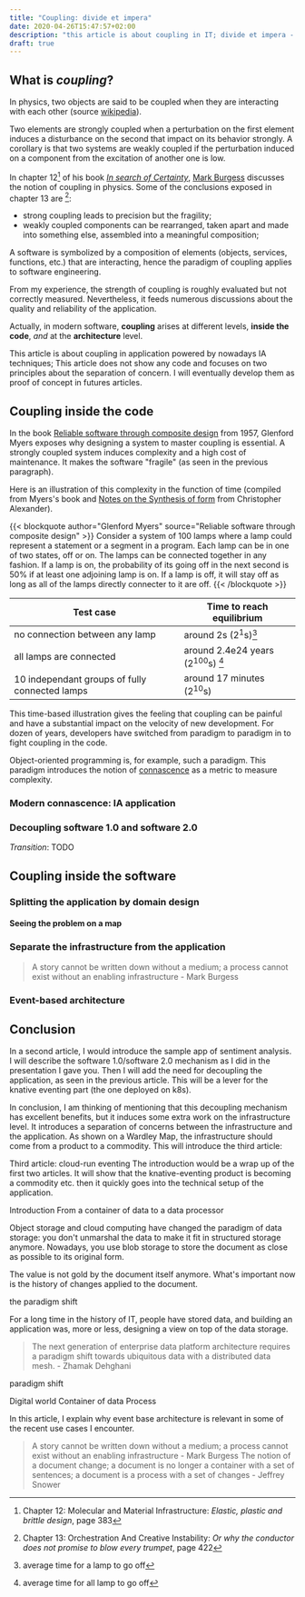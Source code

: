 ```yaml
---
title: "Coupling: divide et impera"
date: 2020-04-26T15:47:57+02:00
description: "this article is about coupling in IT; divide et impera - divide and conquer"
draft: true
---
```


## What is _coupling_?

In physics, two objects are said to be coupled when they are interacting with each other (source [wikipedia](https://en.wikipedia.org/wiki/Coupling_(physics))).

Two elements are strongly coupled when a perturbation on the first element induces a disturbance on the second that impact on its behavior strongly.
A corollary is that two systems are weakly coupled if the perturbation induced on a component from the excitation of another one is low.

In chapter 12[^1] of his book [_In search of Certainty_](http://markburgess.org/certainty.html), [Mark Burgess](https://twitter.com/markburgess_osl) discusses the notion of coupling in physics. Some of the conclusions exposed in chapter 13 are [^2]:

- strong coupling leads to precision but the fragility;
- weakly coupled components can be rearranged, taken apart and made into something else, assembled into a meaningful composition;

[^1]: Chapter 12: Molecular and Material Infrastructure: _Elastic, plastic and brittle design_, page 383
[^2]: Chapter 13: Orchestration And Creative Instability: _Or why the conductor does not promise to blow every trumpet_, page 422

A software is symbolized by a composition of elements (objects, services, functions, etc.) that are interacting, hence
the paradigm of coupling applies to software engineering.

From my experience, the strength of coupling is roughly evaluated but not correctly measured. Nevertheless, it feeds numerous discussions about the quality and reliability of the application.

Actually, in modern software, **coupling** arises at different levels, **inside the code**, *and* at the **architecture** level.

This article is about coupling in  application powered by nowadays IA techniques; This article does not show any code and focuses on two principles about the separation of concern. I will eventually develop them as proof of concept in futures articles.

## Coupling inside the code

In the book [Reliable software through composite design](https://archive.org/details/reliablesoftware00myer) from 1957, Glenford Myers exposes why designing a system to master coupling is essential. A strongly coupled system induces complexity and a high cost of maintenance. It makes the software "fragile" (as seen in the previous paragraph).

Here is an illustration of this complexity in the function of time (compiled from Myers's book and [Notes on the Synthesis of form](https://en.wikipedia.org/wiki/Notes_on_the_Synthesis_of_Form) from Christopher Alexander).

{{< blockquote author="Glenford Myers" source="Reliable software through composite design" >}} 
Consider a system of 100 lamps where a lamp could represent a statement or a segment in a program. Each lamp can be in one of two states, off or on.
The lamps can be connected together in any fashion. If a lamp is on, the probability of its going off in the next second is 50% if at least one adjoining lamp is on.
If a lamp is off, it will stay off as long as all of the lamps directly connecter to it are off.
{{< /blockquote >}}

| Test case                                      | Time to reach equilibrium                     |
| ---------------------------------------------- | --------------------------------------------- |
| no connection between any lamp                 | around 2s (2<sup>1</sup>s)[^3]                |
| all lamps are connected                        | around 2.4e24 years (2<sup>100</sup>s) [^4] |
| 10 independant groups of fully connected lamps | around 17 minutes (2<sup>10</sup>s)           |

[^3]: average time for a lamp to go off
[^4]: average time for all lamp to go off

This time-based illustration gives the feeling that coupling can be painful and have a substantial impact on the velocity of new development.
For dozen of years, developers have switched from paradigm to paradigm in to fight coupling in the code.

Object-oriented programming is, for example, such a paradigm. This paradigm introduces the notion of [connascence](https://en.wikipedia.org/wiki/Connascence) as a metric to measure complexity.

### Modern connascence: IA application

### Decoupling software 1.0 and software 2.0

_Transition_: TODO

## Coupling inside the software

### Splitting the application by domain design

#### Seeing the problem on a map

### Separate the infrastructure from the application

> A story cannot be written down without a medium; a process cannot exist without an enabling infrastructure - Mark Burgess

### Event-based architecture

## Conclusion

In a second article, I would introduce the sample app of sentiment analysis. I will describe the software 1.0/software 2.0 mechanism as I did in the presentation I gave you.
Then I will add the need for decoupling the application, as seen in the previous article. This will be a lever for the knative eventing part (the one deployed on k8s).

In conclusion, I am thinking of mentioning that this decoupling mechanism has excellent benefits, but it induces some extra work on the infrastructure level. It introduces a separation of concerns between the infrastructure and the application. As shown on a Wardley Map, the infrastructure should come from a product to a commodity. This will introduce the third article:

Third article: cloud-run eventing
The introduction would be a wrap up of the first two articles.
It will show that the knative-eventing product is becoming a commodity etc. then it quickly goes into the technical setup of the application.

Introduction
From a container of data to a data processor

Object storage and cloud computing have changed the paradigm of data storage: you don't unmarshal the data to make it fit in structured storage anymore. Nowadays, you use blob storage to store the document as close as possible to its original form.

The value is not gold by the document itself anymore. What's important now is the history of changes applied to the document.

the paradigm shift

For a long time in the history of IT, people have stored data, and building an application was, more or less, designing a view on top of the data storage.

> The next generation of enterprise data platform architecture requires a paradigm shift towards ubiquitous data with a distributed data mesh. - Zhamak Dehghani

 paradigm shift

Digital world
Container of data
Process

In this article, I explain why event base architecture is relevant in some of the recent use cases I encounter.

> A story cannot be written down without a medium; a process cannot exist without an enabling infrastructure - Mark Burgess
> The notion of a document change; a document is no longer a container with a set of sentences; a document is a process with a set of changes - Jeffrey Snower
